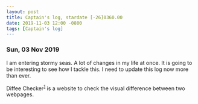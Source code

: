 ```yaml
---
layout: post
title: Captain's log, stardate [-26]0360.00
date: 2019-11-03 12:00 -0800
tags: [Captain's log]
---
```


### Sun, 03 Nov 2019

I am entering stormy seas. A lot of changes in my life at once. It is going to
be interesting to see how I tackle this. I need to update this log now more 
than ever.

Diffee Checker<sup>[1]</sup> is a website to check the visual difference 
between two webpages. 

[1]: http://diffee.me/
